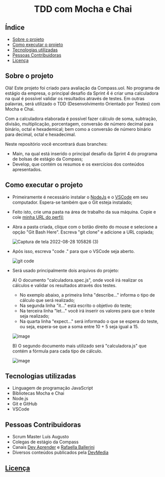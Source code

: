 
<h1 align="center"> TDD com Mocha e Chai </h1> 

## Índice 

* [Sobre o projeto](#sobre-o-projeto)
* [Como executar o projeto](#como-executar-o-projeto)
* [Tecnologias utilizadas](#tecnologias-utilizadas)
* [Pessoas Contribuidoras](#pessoas-contribuidoras)
* [Licença](#licença)

## Sobre o projeto
Olá! Este projeto foi criado para avaliação da Compass.uol. No programa de estágio da empresa, o principal desafio da Sprint 4 é criar uma calculadora na qual é possível validar os resultados através de testes. Em outras palavras, será utilizado o TDD (Desenvolvimento Orientado por Testes) com Mocha e Chai.

Com a calculadora elaborada é possível fazer cálculo de soma, subtração, divisão, multiplicação, porcentagem, conversão de número decimal para binário, octal e hexademical; bem como a conversão de número binário para decimal, octal e hexadecimal.

Neste repositório você encontrará duas branches:
- Main, na qual está inserido o principal desafio da Sprint 4 do programa de bolsas de estágio da Compass;
- Develop, que contém os resumos e os exercícios dos conteúdos apresentados.





## Como executar o projeto
 - Primeiramente é necessário instalar o [NodeJs](https://nodejs.org/en/) e o [VSCode](https://code.visualstudio.com/download) em seu computador. Espera-se também que o Git esteja instalado;
 - Feito isto, crie uma pasta na área de trabalho da sua máquina. Copie e cole [minha URL do perfil](https://github.com/KarolineDantas/KarolineDantas-LogicalForest_KarolineNascimento_Compass.git);
 - Abra a pasta criada, clique com o botão direito do mouse e selecione a opção "Git Bash Here". Escreva "git clone" e adicione a URL copiada; 
 
    ![Captura de tela 2022-08-28 105826 (3)](https://user-images.githubusercontent.com/107884724/187078659-9c269ac6-5487-45a7-a75d-29b6f771456d.png)

- Após isso, escreva "code ." para que o VSCode seja aberto.

  ![git code](https://user-images.githubusercontent.com/107884724/187077898-7d79e6b1-f6e5-4c2f-84e1-de957179fa5e.png)

- Será usado principalmente dois arquivos do projeto: 
  
  A) O documento "calculadora.spec.js", onde você irá realizar os cálculos e validar os resultados através dos testes. 
  - No exemplo abaixo, a primeira linha "describe..." informa o tipo de cálculo que será realizado;
  - Na segunda linha "it..." está escrito o objetivo do teste;
  - Na terceira linha "let..." você irá inserir os valores para que o teste seja realizado;
  - Na quarta linha "expect..." será informado o que se espera do teste, ou seja, espera-se que a soma entre 10 + 5 seja igual a 15.
  
  ![image](https://user-images.githubusercontent.com/107884724/187078268-144e3790-4cca-47e3-9a11-ec6e2f5cac1f.png)

  B) O segundo documento mais utilizado será "calculadora.js" que contém a fórmula para cada tipo de cálculo. 

  ![image](https://user-images.githubusercontent.com/107884724/187078278-4011d6e3-fc19-4c81-86a8-3f993c831fce.png)

## Tecnologias utilizadas
- Linguagem de programação JavaScript
- Bibliotecas Mocha e  Chai
- Node.js
- Git e GitHub
- VSCode

## Pessoas Contribuidoras
- Scrum Master Luís Augusto
- Colegas de estágio da Compass
- Canais [Dev Aprender](https://www.youtube.com/c/DevAprender) e [Rafaella Ballerini](https://www.youtube.com/c/rafaellaballerini)
- Diversos conteúdos publicados pela [DevMedia](https://www.devmedia.com.br/)

## [Licença](https://github.com/KarolineDantas/KarolineDantas-LogicalForest_KarolineNascimento_Compass/blob/main/licence)
